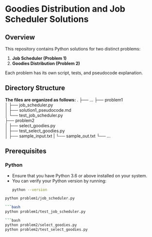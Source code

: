 # Goodies Distribution and Job Scheduler Solutions

## Overview
This repository contains Python solutions for two distinct problems:
1. **Job Scheduler (Problem 1)**
2. **Goodies Distribution (Problem 2)**

Each problem has its own script, tests, and pseudocode explanation.

## Directory Structure
**The files are organized as follows:**
.
├── ...
├── problem1                    
│   ├── job_scheduler.py         
│   ├── solution1_pseudocode.md        
│   └── test_job_scheduler.py               
├── problem2                    
│   ├── select_goodies.py        
│   ├── test_select_goodies.py       
│   ├── sample_input.txt
|   └── sample_out.txt 
└── ...
## Prerequisites

### Python
- Ensure that you have Python 3.6 or above installed on your system.
- You can verify your Python version by running:
  ```bash
  python --version

```bash
python problem1/job_scheduler.py

```bash
python problem1/test_job_scheduler.py

```bash
python problem2/select_goodies.py
python problem2/test_select_goodies.py

